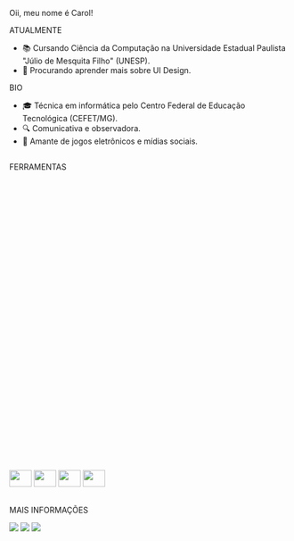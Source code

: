 <!-- repositório com as configurações dos stats https://github.com/anuraghazra/github-readme-stats-->

Oii, meu nome é Carol!

ATUALMENTE
- 📚 Cursando Ciência da Computação na Universidade Estadual Paulista "Júlio de Mesquita Filho" (UNESP).
- 🎨 Procurando aprender mais sobre UI Design. <!--([portfólio](https://www.behance.net/carolsmarostica))-->
 
BIO
- 🎓 Técnica em informática pelo Centro Federal de Educação Tecnológica (CEFET/MG).
- 🔍 Comunicativa e observadora.
- 👾 Amante de jogos eletrônicos e mídias sociais. <!--([instagram](https://www.instagram.com/carolsmarostica))-->

##

FERRAMENTAS <div style="display: inline_block"><br><svg viewBox="0 0 128 128">
  <img height="30" width="40" src="https://cdn.jsdelivr.net/gh/devicons/devicon/icons/c/c-line.svg" />
  <img height="30" width="40" src="https://cdn.jsdelivr.net/gh/devicons/devicon/icons/cplusplus/cplusplus-line.svg" />
  <img height="30" width="40" src="https://cdn.jsdelivr.net/gh/devicons/devicon/icons/figma/figma-original.svg" />
  <img height="30" width="40" src="https://cdn.jsdelivr.net/gh/devicons/devicon/icons/illustrator/illustrator-line.svg" /> 
</div>
 
 ##
 
 MAIS INFORMAÇÕES
  <div>
  <a href="https://www.behance.net/carolsmarostica" target="_blank"><img src="https://img.shields.io:/badge/BEHANCE-blue?style=for-the-badge&logo=behance&logoColor=white" target="_blank"></a>
    <a href="https://www.linkedin.com/in/carolinasilvamarostica" target="_blank"><img src="https://img.shields.io/badge/-LinkedIn-%230077B5?style=for-the-badge&logo=linkedin&logoColor=white" target="_blank"></a> 
  <a href = "mailto:carolsmarostica@gmail.com"><img src="https://img.shields.io/badge/Gmail-critical?style=for-the-badge&logo=gmail&logoColor=white" target="_blank"</a>
  
    
